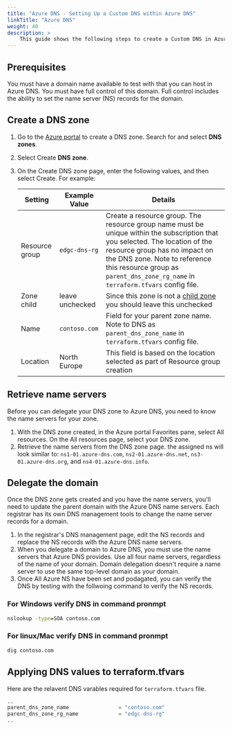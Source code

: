 ```yaml
---
title: "Azure DNS - Setting Up a Custom DNS within Azure DNS"
linkTitle: "Azure DNS"
weight: 40
description: >
    This guide shows the following steps to create a Custom DNS in Azure DNS aswell as adding the correct Varables for the Configuration to be utilized by The Reference Architecture.
---
```



## Prerequisites

You must have a domain name available to test with that you can host in Azure DNS.
You must have full control of this domain. Full control includes the ability to set the name server (NS) records for the domain.

## Create a DNS zone

1. Go to the [Azure portal](https://portal.azure.com/) to create a DNS zone. Search for and select **DNS zones**.
1. Select Create **DNS zone**.
1. On the Create DNS zone page, enter the following values, and then select Create. For example:

    | Setting        | Example Value   | Details                                                                                                                                                                                                                                                                            |
    | -------------- | --------------- | ---------------------------------------------------------------------------------------------------------------------------------------------------------------------------------------------------------------------------------------------------------------------------------- |
    | Resource group | `edgc-dns-rg`    | Create a resource group. The resource group name must be unique within the subscription that you selected. The location of the resource group has no impact on the DNS zone. Note to reference this resource group as `parent_dns_zone_rg_name` in `terraform.tfvars` config file. |
    | Zone child     | leave unchecked | Since this zone is not a [child zone](https://docs.microsoft.com/en-us/azure/dns/tutorial-public-dns-zones-child) you should leave this unchecked                                                                                                                                  |
    | Name           | `contoso.com`    | Field for your parent zone name. Note to DNS as `parent_dns_zone_name` in `terraform.tfvars` config file.                                                                                                                                                                          |
    | Location       | North Europe    | This field is based on the location selected as part of Resource group creation                                                                                                                                                                                                    |

## Retrieve name servers

Before you can delegate your DNS zone to Azure DNS, you need to know the name servers for your zone.

1. With the DNS zone created, in the Azure portal Favorites pane, select All resources. On the All resources page, select your DNS zone.
2. Retrieve the name servers from the DNS zone page. the assigned ns will look similar to: `ns1-01.azure-dns.com`, `ns2-01.azure-dns.net`, `ns3-01.azure-dns.org`, and `ns4-01.azure-dns.info`.

## Delegate the domain

Once the DNS zone gets created and you have the name servers,
you'll need to update the parent domain with the Azure DNS name servers.
Each registrar has its own DNS management tools to change the name server records for a domain.

1. In the registrar's DNS management page, edit the NS records and replace the NS records with the Azure DNS name servers.
1. When you delegate a domain to Azure DNS, you must use the name servers that Azure DNS provides. Use all four name servers, regardless of the name of your domain. Domain delegation doesn't require a name server to use the same top-level domain as your domain.
1. Once All Azure NS have been set and podagated, you can verify the DNS by testing with the follwoing command to verify the NS records.

### For Windows verify DNS in command pronmpt

```cmd
nslookup -type=SOA contoso.com

```

### For linux/Mac verify DNS in command pronmpt

```bash
dig contoso.com

```

## Applying DNS values to terraform.tfvars

Here are the relavent DNS varables required for `terraform.tfvars` file.

```terraform
..
parent_dns_zone_name                = "contoso.com"
parent_dns_zone_rg_name             = "edgc-dns-rg"
..
```
